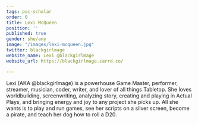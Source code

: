 ```yaml
---
tags: poc-scholar
order: 0
title: Lexi McQueen
position: ''
published: true
gender: she/any
image: "/images/lexi-mcqueen.jpg"
twitter: blackgirlmage
website_name: Lexi @blackgirlmage
website_url: https://blackgirlmage.carrd.co/

---
```

Lexi (AKA @blackgirlmage) is a powerhouse Game Master, performer, streamer, musician, coder, writer, and lover of all things Tabletop. She loves worldbuilding, screenwriting, analyzing story, creating and playing in Actual Plays, and bringing energy and joy to any project she picks up. All she wants is to play and run games, see her scripts on a silver screen, become a pirate, and teach her dog how to roll a D20.